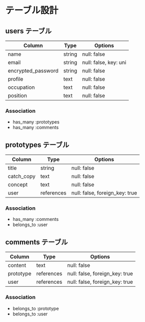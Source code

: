 # テーブル設計

## users テーブル

| Column             | Type   | Options               |
| ------------------ | ------ | --------------------- |
| name               | string | null: false           |
| email              | string | null: false, key: uni |
| encrypted_password | string | null: false           |
| profile            | text   | null: false           |
| occupation         | text   | null: false           |
| position           | text   | null: false           |


### Association

- has_many :prototypes
- has_many :comments

## prototypes テーブル

| Column     | Type       | Options                       |
| ---------- | ---------- | ----------------------------- |
| title      | string     | null: false                   |
| catch_copy | text       | null: false                   |
| concept    | text       | null: false                   |
| user       | references | null: false, foreign_key: true|

### Association

- has_many :comments
- belongs_to :user

## comments テーブル

| Column     | Type       | Options                       |
| ---------- | ---------- | ----------------------------- |
| content    | text       | null: false                   |
| prototype  | references | null: false, foreign_key: true|
| user       | references | null: false, foreign_key: true|

### Association

- belongs_to :prototype
- belongs_to :user